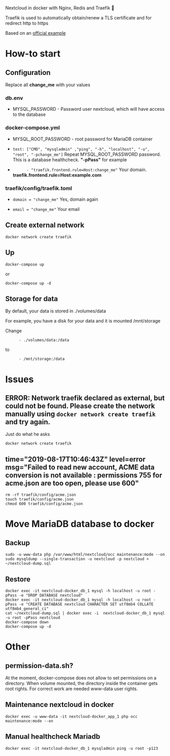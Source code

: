 Nextcloud in docker with Nginx, Redis and Traefik 🐋

Traefik is used to automatically obtain/renew a TLS certificate and for redirect http to https

Based on an [official example](https://github.com/nextcloud/docker/tree/master/.examples/docker-compose/with-nginx-proxy/mariadb-cron-redis/fpm)

# How-to start

## Configuration
Replace all __change_me__ with your values

### db.env
- MYSQL_PASSWORD - Password user nextcloud, which will have access to the database

### docker-compose.yml
- MYSQL_ROOT_PASSWORD - root password for MariaDB container

- ```test: ["CMD", "mysqladmin" ,"ping", "-h", "localhost", "-u", "root", "-pchange_me"]```
Repeat MYSQL_ROOT_PASSWORD password. This is a database healthcheck. __"-pPass"__ for example

- ```      - "traefik.frontend.rule=Host:change_me"```
Your domain. __traefik.frontend.rule=Host:example.com__

### traefik/config/traefik.toml
- ```domain = "change_me"```
Yes, domain again

- ```email = "change_me"```
Your email

## Create external network
```
docker network create traefik
```

## Up
```
docker-compose up
```
or
```
docker-compose up -d
```

## Storage for data
By default, your data is stored in ./volumes/data

For example, you have a disk for your data and it is mounted /mnt/storage

Change 
```
      - ./volumes/data:/data
```
to
```
      - /mnt/storage:/data
```

# Issues
## ERROR: Network traefik declared as external, but could not be found. Please create the network manually using `docker network create traefik` and try again.

Just do what he asks
```
docker network create traefik
```

## time="2019-08-17T10:46:43Z" level=error msg="Failed to read new account, ACME data conversion is not available : permissions 755 for acme.json are too open, please use 600"
```
rm -rf traefik/config/acme.json
touch traefik/config/acme.json
chmod 600 traefik/config/acme.json
```

# Move MariaDB database to docker
## Backup
```
sudo -u www-data php /var/www/html/nextcloud/occ maintenance:mode --on
sudo mysqldump --single-transaction -u nextcloud -p nextcloud > ~/nextcloud-dump.sql
```

## Restore
```
docker exec -it nextcloud-docker_db_1 mysql -h localhost -u root -pPass -e "DROP DATABASE nextcloud"
docker exec -it nextcloud-docker_db_1 mysql -h localhost -u root -pPass -e "CREATE DATABASE nextcloud CHARACTER SET utf8mb4 COLLATE utf8mb4_general_ci"
cat ~/nextcloud-dump.sql | docker exec -i  nextcloud-docker_db_1 mysql -u root -pPass nextcloud
docker-compose down
docker-compose up -d
```

# Other
## permission-data.sh?
At the moment, docker-compose does not allow to set permissions on a directory.
When volume mounted, the directory inside the container gets root rights. For correct work are needed www-data user rights.

## Maintenance nextcloud in docker
```
docker exec -u www-data -it nextcloud-docker_app_1 php occ maintenance:mode --on
```

## Manual healthcheck Mariadb 
```
docker exec -it nextcloud-docker_db_1 mysqladmin ping -u root -p123
```
